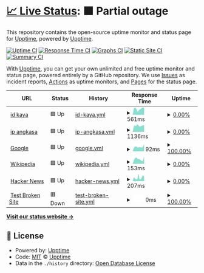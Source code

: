 # [📈 Live Status](https://upptime.github.io/upptime): <!--live status--> **🟧 Partial outage**

This repository contains the open-source uptime monitor and status page for [Upptime](https://upptime.js.org), powered by [Upptime](https://github.com/upptime/upptime).

[![Uptime CI](https://github.com/minivi/curly-lamp/workflows/Uptime%20CI/badge.svg)](https://github.com/minivi/curly-lamp/actions?query=workflow%3A%22Uptime+CI%22)
[![Response Time CI](https://github.com/minivi/curly-lamp/workflows/Response%20Time%20CI/badge.svg)](https://github.com/minivi/curly-lamp/actions?query=workflow%3A%22Response+Time+CI%22)
[![Graphs CI](https://github.com/minivi/curly-lamp/workflows/Graphs%20CI/badge.svg)](https://github.com/minivi/curly-lamp/actions?query=workflow%3A%22Graphs+CI%22)
[![Static Site CI](https://github.com/minivi/curly-lamp/workflows/Static%20Site%20CI/badge.svg)](https://github.com/minivi/curly-lamp/actions?query=workflow%3A%22Static+Site+CI%22)
[![Summary CI](https://github.com/minivi/curly-lamp/workflows/Summary%20CI/badge.svg)](https://github.com/minivi/curly-lamp/actions?query=workflow%3A%22Summary+CI%22)

With [Upptime](https://upptime.js.org), you can get your own unlimited and free uptime monitor and status page, powered entirely by a GitHub repository. We use [Issues](https://github.com/upptime/upptime/issues) as incident reports, [Actions](https://github.com/minivi/curly-lamp/actions) as uptime monitors, and [Pages](https://upptime.github.io/upptime) for the status page.

<!--start: status pages-->
<!-- This summary is generated by Upptime (https://github.com/upptime/upptime) -->
<!-- Do not edit this manually, your changes will be overwritten -->
<!-- prettier-ignore -->
| URL | Status | History | Response Time | Uptime |
| --- | ------ | ------- | ------------- | ------ |
| <img alt="" src="https://icons.duckduckgo.com/ip3/indonesiakaya.com.ico" height="13"> [id kaya](https://indonesiakaya.com) | 🟩 Up | [id-kaya.yml](https://github.com/minivi/curly-lamp/commits/HEAD/history/id-kaya.yml) | <details><summary><img alt="Response time graph" src="./graphs/id-kaya/response-time-week.png" height="20"> 561ms</summary><br><a href="https://minivi.github.io/curly-lamp/history/id-kaya"><img alt="Response time 3882" src="https://img.shields.io/endpoint?url=https%3A%2F%2Fraw.githubusercontent.com%2Fminivi%2Fcurly-lamp%2FHEAD%2Fapi%2Fid-kaya%2Fresponse-time.json"></a><br><a href="https://minivi.github.io/curly-lamp/history/id-kaya"><img alt="24-hour response time 1934" src="https://img.shields.io/endpoint?url=https%3A%2F%2Fraw.githubusercontent.com%2Fminivi%2Fcurly-lamp%2FHEAD%2Fapi%2Fid-kaya%2Fresponse-time-day.json"></a><br><a href="https://minivi.github.io/curly-lamp/history/id-kaya"><img alt="7-day response time 561" src="https://img.shields.io/endpoint?url=https%3A%2F%2Fraw.githubusercontent.com%2Fminivi%2Fcurly-lamp%2FHEAD%2Fapi%2Fid-kaya%2Fresponse-time-week.json"></a><br><a href="https://minivi.github.io/curly-lamp/history/id-kaya"><img alt="30-day response time 703" src="https://img.shields.io/endpoint?url=https%3A%2F%2Fraw.githubusercontent.com%2Fminivi%2Fcurly-lamp%2FHEAD%2Fapi%2Fid-kaya%2Fresponse-time-month.json"></a><br><a href="https://minivi.github.io/curly-lamp/history/id-kaya"><img alt="1-year response time 3882" src="https://img.shields.io/endpoint?url=https%3A%2F%2Fraw.githubusercontent.com%2Fminivi%2Fcurly-lamp%2FHEAD%2Fapi%2Fid-kaya%2Fresponse-time-year.json"></a></details> | <details><summary><a href="https://minivi.github.io/curly-lamp/history/id-kaya">0.00%</a></summary><a href="https://minivi.github.io/curly-lamp/history/id-kaya"><img alt="All-time uptime 76.67%" src="https://img.shields.io/endpoint?url=https%3A%2F%2Fraw.githubusercontent.com%2Fminivi%2Fcurly-lamp%2FHEAD%2Fapi%2Fid-kaya%2Fuptime.json"></a><br><a href="https://minivi.github.io/curly-lamp/history/id-kaya"><img alt="24-hour uptime 0.00%" src="https://img.shields.io/endpoint?url=https%3A%2F%2Fraw.githubusercontent.com%2Fminivi%2Fcurly-lamp%2FHEAD%2Fapi%2Fid-kaya%2Fuptime-day.json"></a><br><a href="https://minivi.github.io/curly-lamp/history/id-kaya"><img alt="7-day uptime 0.00%" src="https://img.shields.io/endpoint?url=https%3A%2F%2Fraw.githubusercontent.com%2Fminivi%2Fcurly-lamp%2FHEAD%2Fapi%2Fid-kaya%2Fuptime-week.json"></a><br><a href="https://minivi.github.io/curly-lamp/history/id-kaya"><img alt="30-day uptime 4.67%" src="https://img.shields.io/endpoint?url=https%3A%2F%2Fraw.githubusercontent.com%2Fminivi%2Fcurly-lamp%2FHEAD%2Fapi%2Fid-kaya%2Fuptime-month.json"></a><br><a href="https://minivi.github.io/curly-lamp/history/id-kaya"><img alt="1-year uptime 76.67%" src="https://img.shields.io/endpoint?url=https%3A%2F%2Fraw.githubusercontent.com%2Fminivi%2Fcurly-lamp%2FHEAD%2Fapi%2Fid-kaya%2Fuptime-year.json"></a></details>
| <img alt="" src="https://icons.duckduckgo.com/ip3/ip.angkasa.id.ico" height="13"> [ip angkasa](https://ip.angkasa.id) | 🟩 Up | [ip-angkasa.yml](https://github.com/minivi/curly-lamp/commits/HEAD/history/ip-angkasa.yml) | <details><summary><img alt="Response time graph" src="./graphs/ip-angkasa/response-time-week.png" height="20"> 1136ms</summary><br><a href="https://minivi.github.io/curly-lamp/history/ip-angkasa"><img alt="Response time 1184" src="https://img.shields.io/endpoint?url=https%3A%2F%2Fraw.githubusercontent.com%2Fminivi%2Fcurly-lamp%2FHEAD%2Fapi%2Fip-angkasa%2Fresponse-time.json"></a><br><a href="https://minivi.github.io/curly-lamp/history/ip-angkasa"><img alt="24-hour response time 1193" src="https://img.shields.io/endpoint?url=https%3A%2F%2Fraw.githubusercontent.com%2Fminivi%2Fcurly-lamp%2FHEAD%2Fapi%2Fip-angkasa%2Fresponse-time-day.json"></a><br><a href="https://minivi.github.io/curly-lamp/history/ip-angkasa"><img alt="7-day response time 1136" src="https://img.shields.io/endpoint?url=https%3A%2F%2Fraw.githubusercontent.com%2Fminivi%2Fcurly-lamp%2FHEAD%2Fapi%2Fip-angkasa%2Fresponse-time-week.json"></a><br><a href="https://minivi.github.io/curly-lamp/history/ip-angkasa"><img alt="30-day response time 1276" src="https://img.shields.io/endpoint?url=https%3A%2F%2Fraw.githubusercontent.com%2Fminivi%2Fcurly-lamp%2FHEAD%2Fapi%2Fip-angkasa%2Fresponse-time-month.json"></a><br><a href="https://minivi.github.io/curly-lamp/history/ip-angkasa"><img alt="1-year response time 1184" src="https://img.shields.io/endpoint?url=https%3A%2F%2Fraw.githubusercontent.com%2Fminivi%2Fcurly-lamp%2FHEAD%2Fapi%2Fip-angkasa%2Fresponse-time-year.json"></a></details> | <details><summary><a href="https://minivi.github.io/curly-lamp/history/ip-angkasa">0.00%</a></summary><a href="https://minivi.github.io/curly-lamp/history/ip-angkasa"><img alt="All-time uptime 76.74%" src="https://img.shields.io/endpoint?url=https%3A%2F%2Fraw.githubusercontent.com%2Fminivi%2Fcurly-lamp%2FHEAD%2Fapi%2Fip-angkasa%2Fuptime.json"></a><br><a href="https://minivi.github.io/curly-lamp/history/ip-angkasa"><img alt="24-hour uptime 0.00%" src="https://img.shields.io/endpoint?url=https%3A%2F%2Fraw.githubusercontent.com%2Fminivi%2Fcurly-lamp%2FHEAD%2Fapi%2Fip-angkasa%2Fuptime-day.json"></a><br><a href="https://minivi.github.io/curly-lamp/history/ip-angkasa"><img alt="7-day uptime 0.00%" src="https://img.shields.io/endpoint?url=https%3A%2F%2Fraw.githubusercontent.com%2Fminivi%2Fcurly-lamp%2FHEAD%2Fapi%2Fip-angkasa%2Fuptime-week.json"></a><br><a href="https://minivi.github.io/curly-lamp/history/ip-angkasa"><img alt="30-day uptime 4.67%" src="https://img.shields.io/endpoint?url=https%3A%2F%2Fraw.githubusercontent.com%2Fminivi%2Fcurly-lamp%2FHEAD%2Fapi%2Fip-angkasa%2Fuptime-month.json"></a><br><a href="https://minivi.github.io/curly-lamp/history/ip-angkasa"><img alt="1-year uptime 76.74%" src="https://img.shields.io/endpoint?url=https%3A%2F%2Fraw.githubusercontent.com%2Fminivi%2Fcurly-lamp%2FHEAD%2Fapi%2Fip-angkasa%2Fuptime-year.json"></a></details>
| <img alt="" src="https://icons.duckduckgo.com/ip3/www.google.com.ico" height="13"> [Google](https://www.google.com) | 🟩 Up | [google.yml](https://github.com/minivi/curly-lamp/commits/HEAD/history/google.yml) | <details><summary><img alt="Response time graph" src="./graphs/google/response-time-week.png" height="20"> 92ms</summary><br><a href="https://minivi.github.io/curly-lamp/history/google"><img alt="Response time 110" src="https://img.shields.io/endpoint?url=https%3A%2F%2Fraw.githubusercontent.com%2Fminivi%2Fcurly-lamp%2FHEAD%2Fapi%2Fgoogle%2Fresponse-time.json"></a><br><a href="https://minivi.github.io/curly-lamp/history/google"><img alt="24-hour response time 144" src="https://img.shields.io/endpoint?url=https%3A%2F%2Fraw.githubusercontent.com%2Fminivi%2Fcurly-lamp%2FHEAD%2Fapi%2Fgoogle%2Fresponse-time-day.json"></a><br><a href="https://minivi.github.io/curly-lamp/history/google"><img alt="7-day response time 92" src="https://img.shields.io/endpoint?url=https%3A%2F%2Fraw.githubusercontent.com%2Fminivi%2Fcurly-lamp%2FHEAD%2Fapi%2Fgoogle%2Fresponse-time-week.json"></a><br><a href="https://minivi.github.io/curly-lamp/history/google"><img alt="30-day response time 90" src="https://img.shields.io/endpoint?url=https%3A%2F%2Fraw.githubusercontent.com%2Fminivi%2Fcurly-lamp%2FHEAD%2Fapi%2Fgoogle%2Fresponse-time-month.json"></a><br><a href="https://minivi.github.io/curly-lamp/history/google"><img alt="1-year response time 110" src="https://img.shields.io/endpoint?url=https%3A%2F%2Fraw.githubusercontent.com%2Fminivi%2Fcurly-lamp%2FHEAD%2Fapi%2Fgoogle%2Fresponse-time-year.json"></a></details> | <details><summary><a href="https://minivi.github.io/curly-lamp/history/google">100.00%</a></summary><a href="https://minivi.github.io/curly-lamp/history/google"><img alt="All-time uptime 100.00%" src="https://img.shields.io/endpoint?url=https%3A%2F%2Fraw.githubusercontent.com%2Fminivi%2Fcurly-lamp%2FHEAD%2Fapi%2Fgoogle%2Fuptime.json"></a><br><a href="https://minivi.github.io/curly-lamp/history/google"><img alt="24-hour uptime 100.00%" src="https://img.shields.io/endpoint?url=https%3A%2F%2Fraw.githubusercontent.com%2Fminivi%2Fcurly-lamp%2FHEAD%2Fapi%2Fgoogle%2Fuptime-day.json"></a><br><a href="https://minivi.github.io/curly-lamp/history/google"><img alt="7-day uptime 100.00%" src="https://img.shields.io/endpoint?url=https%3A%2F%2Fraw.githubusercontent.com%2Fminivi%2Fcurly-lamp%2FHEAD%2Fapi%2Fgoogle%2Fuptime-week.json"></a><br><a href="https://minivi.github.io/curly-lamp/history/google"><img alt="30-day uptime 100.00%" src="https://img.shields.io/endpoint?url=https%3A%2F%2Fraw.githubusercontent.com%2Fminivi%2Fcurly-lamp%2FHEAD%2Fapi%2Fgoogle%2Fuptime-month.json"></a><br><a href="https://minivi.github.io/curly-lamp/history/google"><img alt="1-year uptime 100.00%" src="https://img.shields.io/endpoint?url=https%3A%2F%2Fraw.githubusercontent.com%2Fminivi%2Fcurly-lamp%2FHEAD%2Fapi%2Fgoogle%2Fuptime-year.json"></a></details>
| <img alt="" src="https://icons.duckduckgo.com/ip3/en.wikipedia.org.ico" height="13"> [Wikipedia](https://en.wikipedia.org) | 🟩 Up | [wikipedia.yml](https://github.com/minivi/curly-lamp/commits/HEAD/history/wikipedia.yml) | <details><summary><img alt="Response time graph" src="./graphs/wikipedia/response-time-week.png" height="20"> 153ms</summary><br><a href="https://minivi.github.io/curly-lamp/history/wikipedia"><img alt="Response time 218" src="https://img.shields.io/endpoint?url=https%3A%2F%2Fraw.githubusercontent.com%2Fminivi%2Fcurly-lamp%2FHEAD%2Fapi%2Fwikipedia%2Fresponse-time.json"></a><br><a href="https://minivi.github.io/curly-lamp/history/wikipedia"><img alt="24-hour response time 226" src="https://img.shields.io/endpoint?url=https%3A%2F%2Fraw.githubusercontent.com%2Fminivi%2Fcurly-lamp%2FHEAD%2Fapi%2Fwikipedia%2Fresponse-time-day.json"></a><br><a href="https://minivi.github.io/curly-lamp/history/wikipedia"><img alt="7-day response time 153" src="https://img.shields.io/endpoint?url=https%3A%2F%2Fraw.githubusercontent.com%2Fminivi%2Fcurly-lamp%2FHEAD%2Fapi%2Fwikipedia%2Fresponse-time-week.json"></a><br><a href="https://minivi.github.io/curly-lamp/history/wikipedia"><img alt="30-day response time 188" src="https://img.shields.io/endpoint?url=https%3A%2F%2Fraw.githubusercontent.com%2Fminivi%2Fcurly-lamp%2FHEAD%2Fapi%2Fwikipedia%2Fresponse-time-month.json"></a><br><a href="https://minivi.github.io/curly-lamp/history/wikipedia"><img alt="1-year response time 218" src="https://img.shields.io/endpoint?url=https%3A%2F%2Fraw.githubusercontent.com%2Fminivi%2Fcurly-lamp%2FHEAD%2Fapi%2Fwikipedia%2Fresponse-time-year.json"></a></details> | <details><summary><a href="https://minivi.github.io/curly-lamp/history/wikipedia">0.00%</a></summary><a href="https://minivi.github.io/curly-lamp/history/wikipedia"><img alt="All-time uptime 93.40%" src="https://img.shields.io/endpoint?url=https%3A%2F%2Fraw.githubusercontent.com%2Fminivi%2Fcurly-lamp%2FHEAD%2Fapi%2Fwikipedia%2Fuptime.json"></a><br><a href="https://minivi.github.io/curly-lamp/history/wikipedia"><img alt="24-hour uptime 0.00%" src="https://img.shields.io/endpoint?url=https%3A%2F%2Fraw.githubusercontent.com%2Fminivi%2Fcurly-lamp%2FHEAD%2Fapi%2Fwikipedia%2Fuptime-day.json"></a><br><a href="https://minivi.github.io/curly-lamp/history/wikipedia"><img alt="7-day uptime 0.00%" src="https://img.shields.io/endpoint?url=https%3A%2F%2Fraw.githubusercontent.com%2Fminivi%2Fcurly-lamp%2FHEAD%2Fapi%2Fwikipedia%2Fuptime-week.json"></a><br><a href="https://minivi.github.io/curly-lamp/history/wikipedia"><img alt="30-day uptime 4.67%" src="https://img.shields.io/endpoint?url=https%3A%2F%2Fraw.githubusercontent.com%2Fminivi%2Fcurly-lamp%2FHEAD%2Fapi%2Fwikipedia%2Fuptime-month.json"></a><br><a href="https://minivi.github.io/curly-lamp/history/wikipedia"><img alt="1-year uptime 82.62%" src="https://img.shields.io/endpoint?url=https%3A%2F%2Fraw.githubusercontent.com%2Fminivi%2Fcurly-lamp%2FHEAD%2Fapi%2Fwikipedia%2Fuptime-year.json"></a></details>
| <img alt="" src="https://icons.duckduckgo.com/ip3/news.ycombinator.com.ico" height="13"> [Hacker News](https://news.ycombinator.com) | 🟩 Up | [hacker-news.yml](https://github.com/minivi/curly-lamp/commits/HEAD/history/hacker-news.yml) | <details><summary><img alt="Response time graph" src="./graphs/hacker-news/response-time-week.png" height="20"> 207ms</summary><br><a href="https://minivi.github.io/curly-lamp/history/hacker-news"><img alt="Response time 283" src="https://img.shields.io/endpoint?url=https%3A%2F%2Fraw.githubusercontent.com%2Fminivi%2Fcurly-lamp%2FHEAD%2Fapi%2Fhacker-news%2Fresponse-time.json"></a><br><a href="https://minivi.github.io/curly-lamp/history/hacker-news"><img alt="24-hour response time 248" src="https://img.shields.io/endpoint?url=https%3A%2F%2Fraw.githubusercontent.com%2Fminivi%2Fcurly-lamp%2FHEAD%2Fapi%2Fhacker-news%2Fresponse-time-day.json"></a><br><a href="https://minivi.github.io/curly-lamp/history/hacker-news"><img alt="7-day response time 207" src="https://img.shields.io/endpoint?url=https%3A%2F%2Fraw.githubusercontent.com%2Fminivi%2Fcurly-lamp%2FHEAD%2Fapi%2Fhacker-news%2Fresponse-time-week.json"></a><br><a href="https://minivi.github.io/curly-lamp/history/hacker-news"><img alt="30-day response time 229" src="https://img.shields.io/endpoint?url=https%3A%2F%2Fraw.githubusercontent.com%2Fminivi%2Fcurly-lamp%2FHEAD%2Fapi%2Fhacker-news%2Fresponse-time-month.json"></a><br><a href="https://minivi.github.io/curly-lamp/history/hacker-news"><img alt="1-year response time 283" src="https://img.shields.io/endpoint?url=https%3A%2F%2Fraw.githubusercontent.com%2Fminivi%2Fcurly-lamp%2FHEAD%2Fapi%2Fhacker-news%2Fresponse-time-year.json"></a></details> | <details><summary><a href="https://minivi.github.io/curly-lamp/history/hacker-news">0.00%</a></summary><a href="https://minivi.github.io/curly-lamp/history/hacker-news"><img alt="All-time uptime 94.96%" src="https://img.shields.io/endpoint?url=https%3A%2F%2Fraw.githubusercontent.com%2Fminivi%2Fcurly-lamp%2FHEAD%2Fapi%2Fhacker-news%2Fuptime.json"></a><br><a href="https://minivi.github.io/curly-lamp/history/hacker-news"><img alt="24-hour uptime 0.00%" src="https://img.shields.io/endpoint?url=https%3A%2F%2Fraw.githubusercontent.com%2Fminivi%2Fcurly-lamp%2FHEAD%2Fapi%2Fhacker-news%2Fuptime-day.json"></a><br><a href="https://minivi.github.io/curly-lamp/history/hacker-news"><img alt="7-day uptime 0.00%" src="https://img.shields.io/endpoint?url=https%3A%2F%2Fraw.githubusercontent.com%2Fminivi%2Fcurly-lamp%2FHEAD%2Fapi%2Fhacker-news%2Fuptime-week.json"></a><br><a href="https://minivi.github.io/curly-lamp/history/hacker-news"><img alt="30-day uptime 4.67%" src="https://img.shields.io/endpoint?url=https%3A%2F%2Fraw.githubusercontent.com%2Fminivi%2Fcurly-lamp%2FHEAD%2Fapi%2Fhacker-news%2Fuptime-month.json"></a><br><a href="https://minivi.github.io/curly-lamp/history/hacker-news"><img alt="1-year uptime 86.72%" src="https://img.shields.io/endpoint?url=https%3A%2F%2Fraw.githubusercontent.com%2Fminivi%2Fcurly-lamp%2FHEAD%2Fapi%2Fhacker-news%2Fuptime-year.json"></a></details>
| <img alt="" src="https://icons.duckduckgo.com/ip3/thissitedoesnotexist.koj.co.ico" height="13"> [Test Broken Site](https://thissitedoesnotexist.koj.co) | 🟥 Down | [test-broken-site.yml](https://github.com/minivi/curly-lamp/commits/HEAD/history/test-broken-site.yml) | <details><summary><img alt="Response time graph" src="./graphs/test-broken-site/response-time-week.png" height="20"> 0ms</summary><br><a href="https://minivi.github.io/curly-lamp/history/test-broken-site"><img alt="Response time 0" src="https://img.shields.io/endpoint?url=https%3A%2F%2Fraw.githubusercontent.com%2Fminivi%2Fcurly-lamp%2FHEAD%2Fapi%2Ftest-broken-site%2Fresponse-time.json"></a><br><a href="https://minivi.github.io/curly-lamp/history/test-broken-site"><img alt="24-hour response time 0" src="https://img.shields.io/endpoint?url=https%3A%2F%2Fraw.githubusercontent.com%2Fminivi%2Fcurly-lamp%2FHEAD%2Fapi%2Ftest-broken-site%2Fresponse-time-day.json"></a><br><a href="https://minivi.github.io/curly-lamp/history/test-broken-site"><img alt="7-day response time 0" src="https://img.shields.io/endpoint?url=https%3A%2F%2Fraw.githubusercontent.com%2Fminivi%2Fcurly-lamp%2FHEAD%2Fapi%2Ftest-broken-site%2Fresponse-time-week.json"></a><br><a href="https://minivi.github.io/curly-lamp/history/test-broken-site"><img alt="30-day response time 0" src="https://img.shields.io/endpoint?url=https%3A%2F%2Fraw.githubusercontent.com%2Fminivi%2Fcurly-lamp%2FHEAD%2Fapi%2Ftest-broken-site%2Fresponse-time-month.json"></a><br><a href="https://minivi.github.io/curly-lamp/history/test-broken-site"><img alt="1-year response time 0" src="https://img.shields.io/endpoint?url=https%3A%2F%2Fraw.githubusercontent.com%2Fminivi%2Fcurly-lamp%2FHEAD%2Fapi%2Ftest-broken-site%2Fresponse-time-year.json"></a></details> | <details><summary><a href="https://minivi.github.io/curly-lamp/history/test-broken-site">100.00%</a></summary><a href="https://minivi.github.io/curly-lamp/history/test-broken-site"><img alt="All-time uptime 100.00%" src="https://img.shields.io/endpoint?url=https%3A%2F%2Fraw.githubusercontent.com%2Fminivi%2Fcurly-lamp%2FHEAD%2Fapi%2Ftest-broken-site%2Fuptime.json"></a><br><a href="https://minivi.github.io/curly-lamp/history/test-broken-site"><img alt="24-hour uptime 100.00%" src="https://img.shields.io/endpoint?url=https%3A%2F%2Fraw.githubusercontent.com%2Fminivi%2Fcurly-lamp%2FHEAD%2Fapi%2Ftest-broken-site%2Fuptime-day.json"></a><br><a href="https://minivi.github.io/curly-lamp/history/test-broken-site"><img alt="7-day uptime 100.00%" src="https://img.shields.io/endpoint?url=https%3A%2F%2Fraw.githubusercontent.com%2Fminivi%2Fcurly-lamp%2FHEAD%2Fapi%2Ftest-broken-site%2Fuptime-week.json"></a><br><a href="https://minivi.github.io/curly-lamp/history/test-broken-site"><img alt="30-day uptime 100.00%" src="https://img.shields.io/endpoint?url=https%3A%2F%2Fraw.githubusercontent.com%2Fminivi%2Fcurly-lamp%2FHEAD%2Fapi%2Ftest-broken-site%2Fuptime-month.json"></a><br><a href="https://minivi.github.io/curly-lamp/history/test-broken-site"><img alt="1-year uptime 100.00%" src="https://img.shields.io/endpoint?url=https%3A%2F%2Fraw.githubusercontent.com%2Fminivi%2Fcurly-lamp%2FHEAD%2Fapi%2Ftest-broken-site%2Fuptime-year.json"></a></details>

<!--end: status pages-->

[**Visit our status website →**](https://upptime.github.io/upptime)

## 📄 License

- Powered by: [Upptime](https://github.com/upptime/upptime)
- Code: [MIT](./LICENSE) © [Upptime](https://upptime.js.org)
- Data in the `./history` directory: [Open Database License](https://opendatacommons.org/licenses/odbl/1-0/)
